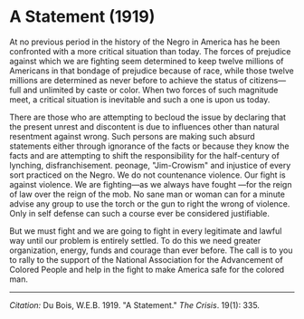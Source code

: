 # A Statement (1919)

At no previous period in the history of the Negro in America has he been confronted with a more critical situation than today. The forces of prejudice against which we are fighting seem determined to keep twelve millions of Americans in that bondage of prejudice because of race, while those twelve millions are determined as never before to achieve the status of citizens—full and unlimited by caste or color. When two forces of such magnitude meet, a critical situation is inevitable and such a one is upon us today.

There are those who are attempting to becloud the issue by declaring that the present unrest and discontent is due to influences other than natural resentment against wrong. Such persons are making such absurd statements either through ignorance of the facts or because they know the facts and are attempting to shift the responsibility for the half-century of lynching, disfranchisement. peonage, "Jim-Crowism" and injustice of every sort practiced on the Negro. We do not countenance violence. Our fight is against violence. We are fighting—as we always have fought —for the reign of law over the reign of the mob. No sane man or woman
can for a minute advise any group to use the torch or the gun to right the wrong of violence. Only in self defense can such a course ever be considered justifiable.

But we must fight and we are going to fight in every legitimate and lawful way until our problem is entirely settled. To do this we need greater organization, energy, funds and courage than ever before. The call is to you to rally to the support of the National Association for the Advancement of Colored People and help in the fight to make America safe for the colored man.


______________
*Citation:* Du Bois, W.E.B. 1919. "A Statement." *The Crisis*. 19(1): 335.